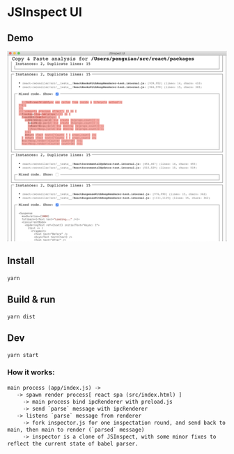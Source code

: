 # JSInspect UI

## Demo

![demo](demo.png)

## Install

`yarn`

## Build & run

```
yarn dist
```

## Dev

```
yarn start
```

### How it works:

```
main process (app/index.js) ->
   -> spawn render process[ react spa (src/index.html) ]
     -> main process bind ipcRenderer with preload.js
     -> send `parse` message with ipcRenderer
   -> listens `parse` message from renderer
     -> fork inspector.js for one inspectation round, and send back to main, then main to render (`parsed` message)
     -> inspector is a clone of JSInspect, with some minor fixes to reflect the current state of babel parser.
```
